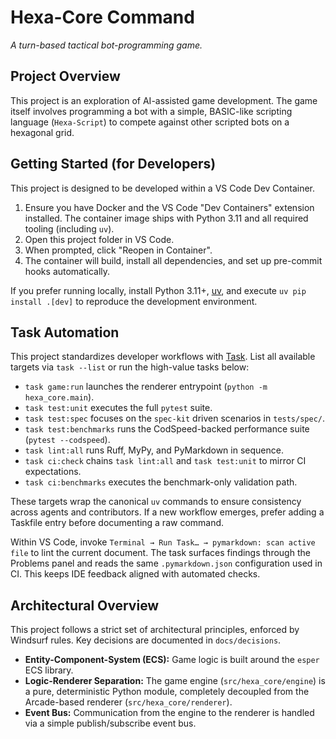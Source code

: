 # Hexa-Core Command

*A turn-based tactical bot-programming game.*

## Project Overview

This project is an exploration of AI-assisted game development. The game itself involves programming a bot with a simple, BASIC-like scripting language (`Hexa-Script`) to compete against other scripted bots on a hexagonal grid.

## Getting Started (for Developers)

This project is designed to be developed within a VS Code Dev Container.

1. Ensure you have Docker and the VS Code "Dev Containers" extension installed. The container image ships with Python 3.11 and all required tooling (including `uv`).
2. Open this project folder in VS Code.
3. When prompted, click "Reopen in Container".
4. The container will build, install all dependencies, and set up pre-commit hooks automatically.

If you prefer running locally, install Python 3.11+, [uv](https://docs.astral.sh/uv/), and execute `uv pip install .[dev]` to reproduce the development environment.

## Task Automation

This project standardizes developer workflows with [Task](https://taskfile.dev/). List all available targets via `task --list` or run the high-value tasks below:

- `task game:run` launches the renderer entrypoint (`python -m hexa_core.main`).
- `task test:unit` executes the full `pytest` suite.
- `task test:spec` focuses on the `spec-kit` driven scenarios in `tests/spec/`.
- `task test:benchmarks` runs the CodSpeed-backed performance suite (`pytest --codspeed`).
- `task lint:all` runs Ruff, MyPy, and PyMarkdown in sequence.
- `task ci:check` chains `task lint:all` and `task test:unit` to mirror CI expectations.
- `task ci:benchmarks` executes the benchmark-only validation path.

These targets wrap the canonical `uv` commands to ensure consistency across agents and contributors. If a new workflow emerges, prefer adding a Taskfile entry before documenting a raw command.

Within VS Code, invoke `Terminal → Run Task… → pymarkdown: scan active file` to lint the current document.
The task surfaces findings through the Problems panel and reads the same `.pymarkdown.json` configuration used in CI.
This keeps IDE feedback aligned with automated checks.

## **Architectural Overview**

This project follows a strict set of architectural principles, enforced by Windsurf rules. Key decisions are documented in `docs/decisions`.

- **Entity-Component-System (ECS):** Game logic is built around the `esper` ECS library.
- **Logic-Renderer Separation:** The game engine (`src/hexa_core/engine`) is a pure, deterministic Python module, completely decoupled from the Arcade-based renderer (`src/hexa_core/renderer`).
- **Event Bus:** Communication from the engine to the renderer is handled via a simple publish/subscribe event bus.
